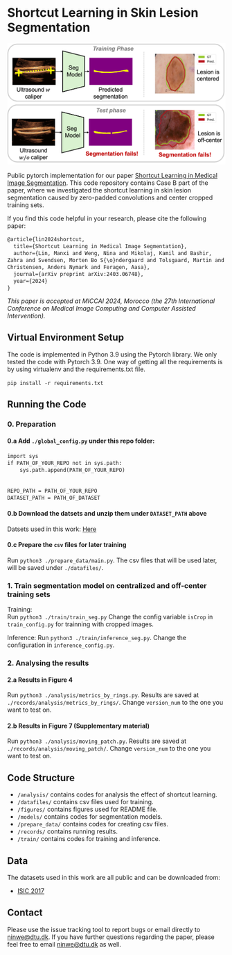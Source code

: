 # Shortcut Learning in Skin Lesion Segmentation


![](figures/overview.png)

Public pytorch implementation for our paper [Shortcut Learning in Medical Image Segmentation](https://arxiv.org/abs/2403.06748). This code repository contains Case B part of the paper, where we investigated the shortcut learning in skin lesion segmentation caused by zero-padded convolutions and center cropped training sets. 

If you find this code helpful in your research, please cite the following paper:

```
@article{lin2024shortcut,
  title={Shortcut Learning in Medical Image Segmentation},
  author={Lin, Manxi and Weng, Nina and Mikolaj, Kamil and Bashir, Zahra and Svendsen, Morten Bo S{\o}ndergaard and Tolsgaard, Martin and Christensen, Anders Nymark and Feragen, Aasa},
  journal={arXiv preprint arXiv:2403.06748},
  year={2024}
}
```

*This paper is accepted at MICCAI 2024, Morocco (the 27th International Conference on Medical Image Computing and Computer Assisted Intervention).*

## Virtual Environment Setup
The code is implemented in Python 3.9 using the Pytorch library. We only tested the code with Pytorch 3.9. One way of getting all the requirements is by using virtualenv and the requirements.txt file.

`pip install -r requirements.txt`

## Running the Code

### 0. Preparation
#### 0.a Add `./global_config.py` under this repo folder:

```
import sys
if PATH_OF_YOUR_REPO not in sys.path:
    sys.path.append(PATH_OF_YOUR_REPO)


REPO_PATH = PATH_OF_YOUR_REPO
DATASET_PATH = PATH_OF_DATASET
```
#### 0.b Download the datsets and unzip them under `DATASET_PATH` above
Datsets used in this work: [Here](#data)

#### 0.c Prepare the `csv` files for later training
Run `python3 ./prepare_data/main.py`. The csv files that will be used later, will be saved under `./datafiles/`.

### 1. Train segmentation model on centralized and off-center training sets

Training:   
Run `python3 ./train/train_seg.py`
Change the config variable `isCrop` in `train_config.py` for trainning with cropped images.

Inference:
Run `python3 ./train/inference_seg.py`. 
Change the configuration in `inference_config.py`.


### 2. Analysing the results

#### 2.a Results in Figure 4
Run `python3 ./analysis/metrics_by_rings.py`.
Results are saved at `./records/analysis/metrics_by_rings/`.
Change `version_num` to the one you want to test on.

#### 2.b Results in Figure 7 (Supplementary material)
Run `python3 ./analysis/moving_patch.py`.
Results are saved at `./records/analysis/moving_patch/`.
Change `version_num` to the one you want to test on.

## Code Structure

* `/analysis/` contains codes for analysis the effect of shortcut learning.
* `/datafiles/` contains csv files used for training.
* `/figures/` contains figures used for README file.
* `/models/` contains codes for segmentation models.
* `/prepare_data/` contains codes for creating csv files. 
* `/records/` contains running results.
* `/train/` contains codes for training and inference. 

## Data
The datasets used in this work are all public and can be downloaded from:
* [ISIC 2017](https://challenge.isic-archive.com/data/#2017)


## Contact
Please use the issue tracking tool to report bugs or email directly to [ninwe@dtu.dk](ninwe@dtu.dk). If you have further questions regarding the paper, please feel free to email [ninwe@dtu.dk](ninwe@dtu.dk) as well.



